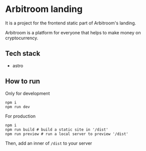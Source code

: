 # Arbitroom landing

It is a project for the frontend static part of Arbitroom's landing. 

Arbitroom is a platform for everyone that helps to make money on cryptocurrency.

## Tech stack

- astro

## How to run

Only for development
```shell
npm i
npm run dev
```

For production

```shell
npm i
npm run build # build a static site in '/dist'
npm run preview # run a local server to preview '/dist' 
```

Then, add an inner of `/dist` to your server 


